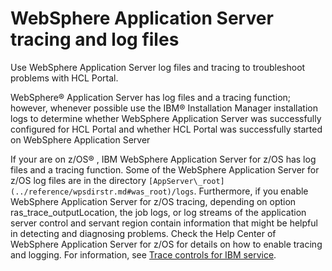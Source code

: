 # WebSphere Application Server tracing and log files

Use WebSphere Application Server log files and tracing to troubleshoot problems with HCL Portal.

WebSphere® Application Server has log files and a tracing function; however, whenever possible use the IBM® Installation Manager installation logs to determine whether WebSphere Application Server was successfully configured for HCL Portal and whether HCL Portal was successfully started on WebSphere Application Server

If your are on z/OS® , IBM WebSphere Application Server for z/OS has log files and a tracing function. Some of the WebSphere Application Server for z/OS log files are in the directory `[AppServer\_root](../reference/wpsdirstr.md#was_root)/logs`. Furthermore, if you enable WebSphere Application Server for z/OS tracing, depending on option ras\_trace\_outputLocation, the job logs, or log streams of the application server control and servant region contain information that might be helpful in detecting and diagnosing problems. Check the Help Center of WebSphere Application Server for z/OS for details on how to enable tracing and logging. For information, see [Trace controls for IBM service](http://publib.boulder.ibm.com/infocenter/wasinfo/v6r0/topic/com.ibm.websphere.zseries.doc/info/zseries/ae/rtrb_ibmonlytracecontrols.html).



